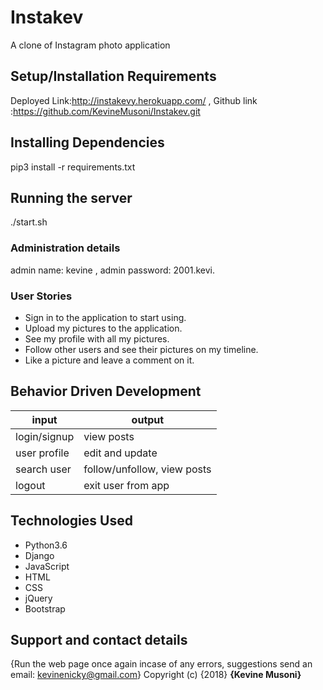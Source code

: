 # Instakev
A clone of Instagram photo application
 ## Setup/Installation Requirements 
Deployed Link:http://instakevy.herokuapp.com/ ,
Github link :https://github.com/KevineMusoni/Instakev.git
 ## Installing Dependencies
pip3 install -r requirements.txt
 ## Running the server
./start.sh
 ### Administration details
admin name: kevine ,
admin password: 2001.kevi.
 ### User Stories
* Sign in to the application to start using.
* Upload my pictures to the application.
* See my profile with all my pictures.
* Follow other users and see their pictures on my timeline.
* Like a picture and leave a comment on it.
 ## Behavior Driven Development
| input              | output         |
|---------------     |--------------- |
| login/signup       | view posts     |
| user profile       | edit and update|
| search user        | follow/unfollow, view posts|
| logout             |  exit user from app|
 ## Technologies Used
* Python3.6
* Django
* JavaScript
* HTML
* CSS
* jQuery
* Bootstrap
 ## Support and contact details
{Run the web page once again incase of any errors,
suggestions
send an email: kevinenicky@gmail.com}
Copyright (c) {2018} **{Kevine Musoni}**
